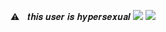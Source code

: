 ⚠︎ㅤ𝒕𝒉𝒊𝒔 𝒖𝒔𝒆𝒓 𝒊𝒔 𝒉𝒚𝒑𝒆𝒓𝒔𝒆𝒙𝒖𝒂𝒍
<img src="https://www.freeiconspng.com/uploads/lace-border-png-8.png"/></div>
<img src="https://www.freeiconspng.com/uploads/lace-border-png-8.png"/></div>
